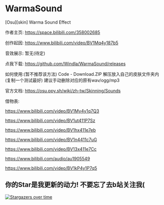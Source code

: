 # WarmaSound
[Osu][skin] Warma Sound Effect


作者主页:
https://space.bilibili.com/358002685

创作起因:
https://www.bilibili.com/video/BV1Mq4y187b5

音效展示:
暂无(待定)

点我下载:
https://github.com/Windla/WarmaSound/releases

如何使用:(暂不推荐该方法)
Code - Download.ZIP
解压放入自己的皮肤文件夹内(复制一个测试最好)
建议手动删除对应的原有wav/ogg/mp3

官方文档:
https://osu.ppy.sh/wiki/zh-tw/Skinning/Sounds


借物表:

https://www.bilibili.com/video/BV1My4y1q7Q3

https://www.bilibili.com/video/BV1ut411P7Sz

https://www.bilibili.com/video/BV1hx411e7eb

https://www.bilibili.com/video/BV1n4411c7uG

https://www.bilibili.com/video/BV13x411e7Cc

https://www.bilibili.com/audio/au1905549

https://www.bilibili.com/video/BV1kP4y1P7q5







## 你的Star是我更新的动力! 不要忘了去b站关注我(

[![Stargazers over time](https://starchart.cc/Windla/WarmaSound.svg)](https://starchart.cc/Windla/WarmaSound)
